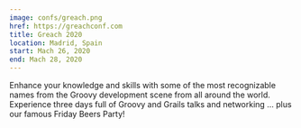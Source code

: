 ```yaml
---
image: confs/greach.png
href: https://greachconf.com
title: Greach 2020
location: Madrid, Spain
start: Mach 26, 2020
end: Mach 28, 2020
---
```

Enhance your knowledge and skills with some of the most recognizable names from the Groovy development scene from all around the world. Experience three days full of Groovy and Grails talks and networking ... plus our famous Friday Beers Party!